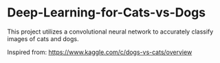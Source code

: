 # Deep-Learning-for-Cats-vs-Dogs
This project utilizes a convolutional neural network to accurately classify images of cats and dogs. 

Inspired from: https://www.kaggle.com/c/dogs-vs-cats/overview
